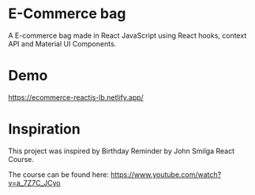 # E-Commerce bag

A E-commerce bag made in React JavaScript using React hooks, context API and Material UI Components.

# Demo 

https://ecommerce-reactjs-lb.netlify.app/

# Inspiration

This project was inspired by Birthday Reminder by John Smilga React Course.

The course can be found here: https://www.youtube.com/watch?v=a_7Z7C_JCyo

